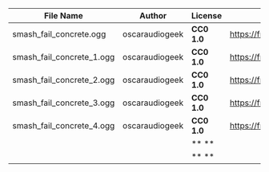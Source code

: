 | File Name        | Author   | License   | Link                            |
|------------------|----------|-----------|---------------------------------|
| smash_fail_concrete.ogg | oscaraudiogeek | **CC0 1.0** | https://freesound.org/people/oscaraudiogeek/sounds/342888/ |
| smash_fail_concrete_1.ogg | oscaraudiogeek | **CC0 1.0** | https://freesound.org/people/oscaraudiogeek/sounds/342888/ |
| smash_fail_concrete_2.ogg | oscaraudiogeek | **CC0 1.0** | https://freesound.org/people/oscaraudiogeek/sounds/342888/ |
| smash_fail_concrete_3.ogg | oscaraudiogeek | **CC0 1.0** | https://freesound.org/people/oscaraudiogeek/sounds/342888/ |
| smash_fail_concrete_4.ogg | oscaraudiogeek | **CC0 1.0** | https://freesound.org/people/oscaraudiogeek/sounds/342888/ |
|  |  | ** ** |  |
|  |  | ** ** |  |